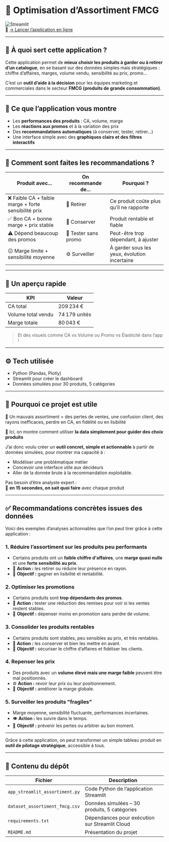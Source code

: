 # 🛒 Optimisation d’Assortiment FMCG  
![Streamlit](https://img.shields.io/badge/Built%20with-Streamlit-red?logo=streamlit)  
🔗 [→ Lancer l’application en ligne](https://app-optimisation-aapprtiment-fmcg-aaa2kax5ty2sjwjrjcsgsj.streamlit.app/)

---

## 🎯 À quoi sert cette application ?

Cette application permet de **mieux choisir les produits à garder ou à retirer d’un catalogue**, en se basant sur des données simples mais stratégiques : chiffre d’affaires, marges, volume vendu, sensibilité au prix, promo…

C’est un **outil d’aide à la décision** pour les équipes marketing et commerciales dans le secteur **FMCG (produits de grande consommation)**.

---

## 👀 Ce que l’application vous montre

- Les **performances des produits** : CA, volume, marge
- Les **réactions aux promos** et à la variation des prix
- Des **recommandations automatiques** (à conserver, tester, retirer…)
- Une interface simple avec des **graphiques clairs et des filtres interactifs**

---

## 🧠 Comment sont faites les recommandations ?

| Produit avec... | On recommande de... | Pourquoi ? |
|-----------------|----------------------|------------|
| ❌ Faible CA + faible marge + forte sensibilité prix | 🔻 Retirer | Ce produit coûte plus qu’il ne rapporte |
| ✅ Bon CA + bonne marge + prix stable | 💎 Conserver | Produit rentable et fiable |
| ⚠️ Dépend beaucoup des promos | 🧪 Tester sans promo | Peut-être trop dépendant, à ajuster |
| 😐 Marge limite + sensibilité moyenne | ⚙️ Surveiller | À garder sous les yeux, évolution incertaine |

---

## 📸 Un aperçu rapide

| KPI                  | Valeur         |
|----------------------|----------------|
| CA total             | 209 234 €      |
| Volume total vendu   | 74 179 unités  |
| Marge totale         | 80 043 €       |

> Et des visuels comme CA vs Volume ou Promo vs Élasticité dans l’app !

---

## ⚙️ Tech utilisée

- Python (Pandas, Plotly)
- Streamlit pour créer le dashboard
- Données simulées pour 30 produits, 5 catégories

---

## 💬 Pourquoi ce projet est utile

🔹 Un mauvais assortiment = des pertes de ventes, une confusion client, des rayons inefficaces, perdre en CA, en fidélité ou en lisibilité

🔹 Ici, on montre comment utiliser **la data simplement pour guider des choix produits**

J’ai donc voulu créer un **outil concret, simple et actionnable** à partir de données simulées, pour montrer ma capacité à :

- Modéliser une problématique métier
- Concevoir une interface utile aux décideurs
- Aller de la donnée brute à la recommandation exploitable.

Pas besoin d’être analyste expert :  
👀 **en 15 secondes, on sait quoi faire** avec chaque produit 

  
---

## ✅ Recommandations concrètes issues des données

Voici des exemples d’analyses actionnables que l’on peut tirer grâce à cette application :

### 1. Réduire l’assortiment sur les produits peu performants
- Certains produits ont un **faible chiffre d'affaires**, une **marge quasi nulle** et une **forte sensibilité au prix**.
- 🔻 **Action :** les retirer ou réduire leur présence en rayon.
- 🎯 **Objectif :** gagner en lisibilité et rentabilité.

### 2. Optimiser les promotions
- Certains produits sont **trop dépendants des promos**.
- 🧪 **Action :** tester une réduction des remises pour voir si les ventes restent stables.
- 🎯 **Objectif :** dépenser moins en promotion sans perdre de volume.

### 3. Consolider les produits rentables
- Certains produits sont stables, peu sensibles au prix, et très rentables.
- 💎 **Action :** les conserver et bien les mettre en avant.
- 🎯 **Objectif :** sécuriser le chiffre d’affaires et fidéliser les clients.

### 4. Repenser les prix
- Des produits avec un **volume élevé mais une marge faible** peuvent être mal positionnés.
- ⚙️ **Action :** revoir leur prix ou leur positionnement.
- 🎯 **Objectif :** améliorer la marge globale.

### 5. Surveiller les produits "fragiles"
- Marge moyenne, sensibilité fluctuante, performances incertaines.
- 👁️ **Action :** les suivre dans le temps.
- 🎯 **Objectif :** prévenir les pertes ou arbitrer au bon moment.

---

Grâce à cette application, on peut transformer un simple tableau produit en **outil de pilotage stratégique**, accessible à tous.

---
## 📁 Contenu du dépôt

| Fichier                              | Description                                      |
|-------------------------------------|--------------------------------------------------|
| `app_streamlit_assortiment.py`      | Code Python de l’application Streamlit          |
| `dataset_assortiment_fmcg.csv`      | Données simulées – 30 produits, 5 catégories     |
| `requirements.txt`                  | Dépendances pour exécution sur Streamlit Cloud   |
| `README.md`                         | Présentation du projet                           |

